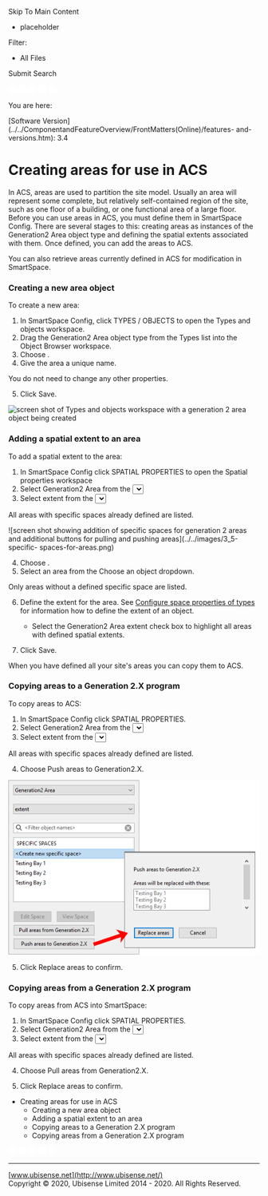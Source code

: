

Skip To Main Content

[](../../Home.htm)

  * placeholder

Filter:

  * All Files

Submit Search

![Navigate previous](../../images/transparent.gif) ![Navigate
next](../../images/transparent.gif) ![Expand
all](../../images/transparent.gif) ![](../../images/transparent.gif)
![Print](../../images/transparent.gif)

You are here:

[Software
Version](../../ComponentandFeatureOverview/FrontMatters\(Online\)/features-
and-versions.htm): 3.4

# Creating areas for use in ACS

In ACS, areas are used to partition the site model. Usually an area will
represent some complete, but relatively self-contained region of the site,
such as one floor of a building, or one functional area of a large floor.
Before you can use areas in ACS, you must define them in SmartSpace Config.
There are several stages to this: creating areas as instances of the
Generation2 Area object type and defining the spatial extents associated with
them. Once defined, you can add the areas to ACS.

You can also retrieve areas currently defined in ACS for modification in
SmartSpace.

### Creating a new area object

To create a new area:

  1. In SmartSpace Config, click TYPES / OBJECTS to open the Types and objects workspace.
  2. Drag the Generation2 Area object type from the Types list into the Object Browser workspace.
  3. Choose <Create new object>.
  4. Give the area a unique name.

You do not need to change any other properties.

  5. Click Save.

![screen shot of Types and objects workspace with a generation 2 area object
being created](../../images/3_5-add-generation2-area.png)

### Adding a spatial extent to an area

To add a spatial extent to the area:

  1. In SmartSpace Config click SPATIAL PROPERTIES to open the Spatial properties workspace
  2. Select Generation2 Area from the <Select a type> dropdown.
  3. Select extent from the <Select a property> dropdown.

All areas with specific spaces already defined are listed.

![screen shot showing addition of specific spaces for generation 2 areas and
additional buttons for pulling and pushing areas](../../images/3_5-specific-
spaces-for-areas.png)

  4. Choose <Create new specific space>.
  5. Select an area from the Choose an object dropdown.

Only areas without a defined specific space are listed.

  6. Define the extent for the area. See [Configure space properties of types](../BuildandCreate/SpatialRelations/spatial-properties-configuration.htm#Configur) for information how to define the extent of an object.

     * Select the Generation2 Area extent check box to highlight all areas with defined spatial extents.
  7. Click Save.

When you have defined all your site's areas you can copy them to ACS.

### Copying areas to a Generation 2.X program

To copy areas to ACS:

  1. In SmartSpace Config click SPATIAL PROPERTIES.
  2. Select Generation2 Area from the <Select a type> dropdown.
  3. Select extent from the <Select a property> dropdown.

All areas with specific spaces already defined are listed.

  4. Choose Push areas to Generation2.X.

![](../../images/ReplaceAreasinACS.png)

  5. Click Replace areas to confirm.

### Copying areas from a Generation 2.X program

To copy areas from ACS into SmartSpace:

  1. In SmartSpace Config click SPATIAL PROPERTIES.
  2. Select Generation2 Area from the <Select a type> dropdown.
  3. Select extent from the <Select a property> dropdown.

All areas with specific spaces already defined are listed.

  4. Choose Pull areas from Generation2.X.

  5. Click Replace areas to confirm.

  * Creating areas for use in ACS
      * Creating a new area object
      * Adding a spatial extent to an area
      * Copying areas to a Generation 2.X program
      * Copying areas from a Generation 2.X program

![Navigate previous](../../images/transparent.gif) ![Navigate
next](../../images/transparent.gif) ![Expand
all](../../images/transparent.gif) ![](../../images/transparent.gif)
![Print](../../images/transparent.gif)

* * *

[www.ubisense.net](http://www.ubisense.net/)  
Copyright © 2020, Ubisense Limited 2014 - 2020. All Rights Reserved.

